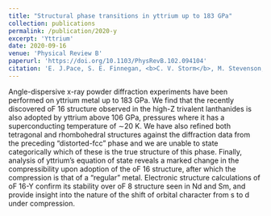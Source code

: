 ```yaml
---
title: "Structural phase transitions in yttrium up to 183 GPa"
collection: publications
permalink: /publication/2020-y
excerpt: 'Yttrium'
date: 2020-09-16
venue: 'Physical Review B'
paperurl: 'https://doi.org/10.1103/PhysRevB.102.094104'
citation: 'E. J.Pace, S. E. Finnegan, <b>C. V. Storm</b>, M. Stevenson, M. I. McMahon, S. G. MacLeod, E. Plekhanov, N. Bonini, C. Weber. <i>Structural phase transitions in yttrium up to 183 GPa</i>, Phys. Rev. B 102, 094104 (2020).'
---
```


Angle-dispersive x-ray powder diffraction experiments have been performed on yttrium metal up to 183 GPa. We find that the recently discovered oF 16 structure observed in the high-Z trivalent lanthanides is also adopted by yttrium above 106 GPa, pressures where it has a superconducting temperature of ∼20 K. We have also refined both tetragonal and rhombohedral structures against the diffraction data from the preceding “distorted-fcc” phase and we are unable to state categorically which of these is the true structure of this phase. Finally, analysis of yttrium’s equation of state reveals a marked change in the compressibility upon adoption of the oF 16 structure, after which the compression is that of a “regular” metal. Electronic structure calculations of oF 16-Y confirm its stability over oF 8 structure seen in Nd and Sm, and provide insight into the nature of the shift of orbital character from s to d under compression.